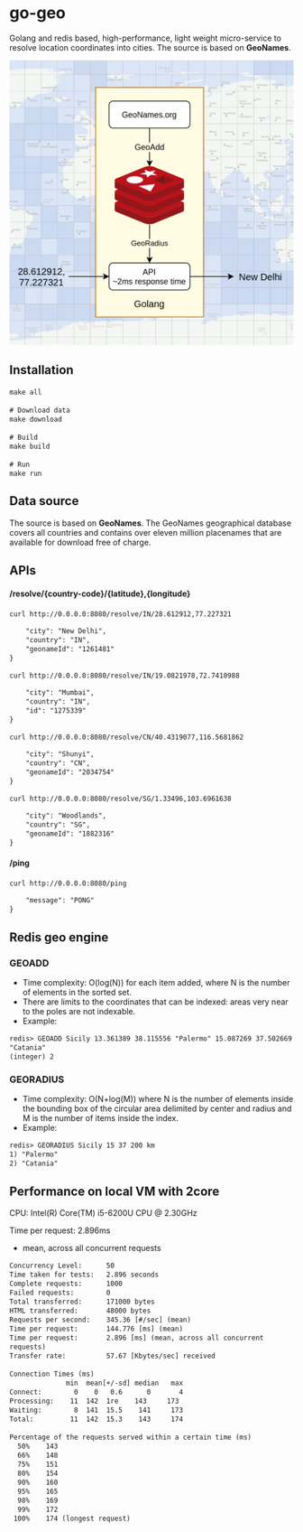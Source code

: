 # go-geo
Golang and redis based, high-performance, light weight micro-service to resolve location coordinates into cities. The source is based on **GeoNames**.

![Structure flow](https://github.com/arinkverma/go-geo/raw/main/high-perf-geo-service.png)

## Installation
```
make all

# Download data
make download

# Build
make build

# Run
make run
```

## Data source
The source is based on **GeoNames**. The GeoNames geographical database covers all countries and contains over eleven million placenames that are available for download free of charge.

## APIs

#### /resolve/{country-code}/{latitude},{longitude}

`curl http://0.0.0.0:8080/resolve/IN/28.612912,77.227321`
```{
	"city": "New Delhi",
	"country": "IN",
	"geonameId": "1261481"
}
```

`curl http://0.0.0.0:8080/resolve/IN/19.0821978,72.7410988`
```{
	"city": "Mumbai",
	"country": "IN",
	"id": "1275339"
}
```

`curl http://0.0.0.0:8080/resolve/CN/40.4319077,116.5681862`
```{
	"city": "Shunyi",
	"country": "CN",
	"geonameId": "2034754"
}
```

`curl http://0.0.0.0:8080/resolve/SG/1.33496,103.6961638`
```{
	"city": "Woodlands",
	"country": "SG",
	"geonameId": "1882316"
}
```

#### /ping
`curl http://0.0.0.0:8080/ping`
```{
	"message": "PONG"
}
```

## Redis geo engine
### GEOADD
* Time complexity: O(log(N)) for each item added, where N is the number of elements in the sorted set.
* There are limits to the coordinates that can be indexed: areas very near to the poles are not indexable.
* Example: 
```
redis> GEOADD Sicily 13.361389 38.115556 "Palermo" 15.087269 37.502669 "Catania"
(integer) 2
```

### GEORADIUS
* Time complexity: O(N+log(M)) where N is the number of elements inside the bounding box of the circular area delimited by center and radius and M is the number of items inside the index.
* Example:
```
redis> GEORADIUS Sicily 15 37 200 km
1) "Palermo"
2) "Catania"
```

## Performance on local VM with 2core
CPU: Intel(R) Core(TM) i5-6200U CPU @ 2.30GHz

Time per request: 2.896ms
- mean, across all concurrent requests

```
Concurrency Level:      50
Time taken for tests:   2.896 seconds
Complete requests:      1000
Failed requests:        0
Total transferred:      171000 bytes
HTML transferred:       48000 bytes
Requests per second:    345.36 [#/sec] (mean)
Time per request:       144.776 [ms] (mean)
Time per request:       2.896 [ms] (mean, across all concurrent requests)
Transfer rate:          57.67 [Kbytes/sec] received

Connection Times (ms)
              min  mean[+/-sd] median   max
Connect:        0    0   0.6      0       4
Processing:    11  142  1re    143     173
Waiting:        8  141  15.5    141     173
Total:         11  142  15.3    143     174

Percentage of the requests served within a certain time (ms)
  50%    143
  66%    148
  75%    151
  80%    154
  90%    160
  95%    165
  98%    169
  99%    172
 100%    174 (longest request)
 ```
